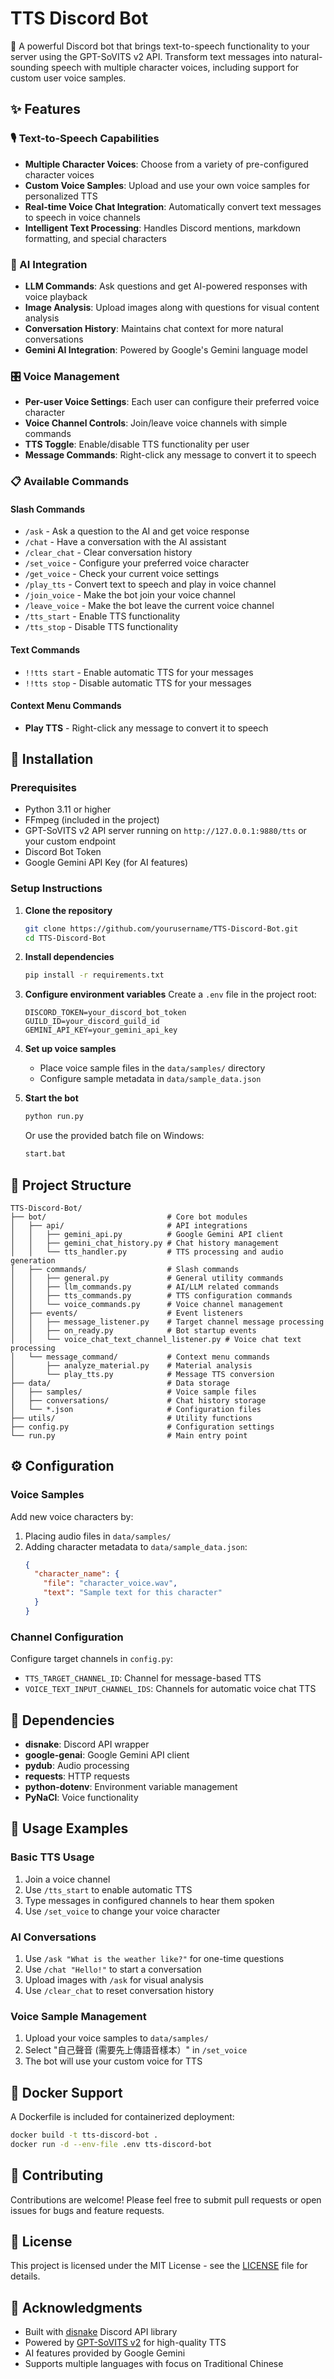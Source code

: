 # TTS Discord Bot

🎵 A powerful Discord bot that brings text-to-speech functionality to your server using the GPT-SoVITS v2 API. Transform text messages into natural-sounding speech with multiple character voices, including support for custom user voice samples.

## ✨ Features

### 🎙️ Text-to-Speech Capabilities
- **Multiple Character Voices**: Choose from a variety of pre-configured character voices
- **Custom Voice Samples**: Upload and use your own voice samples for personalized TTS
- **Real-time Voice Chat Integration**: Automatically convert text messages to speech in voice channels
- **Intelligent Text Processing**: Handles Discord mentions, markdown formatting, and special characters

### 🤖 AI Integration
- **LLM Commands**: Ask questions and get AI-powered responses with voice playback
- **Image Analysis**: Upload images along with questions for visual content analysis
- **Conversation History**: Maintains chat context for more natural conversations
- **Gemini AI Integration**: Powered by Google's Gemini language model

### 🎛️ Voice Management
- **Per-user Voice Settings**: Each user can configure their preferred voice character
- **Voice Channel Controls**: Join/leave voice channels with simple commands
- **TTS Toggle**: Enable/disable TTS functionality per user
- **Message Commands**: Right-click any message to convert it to speech

### 📋 Available Commands

#### Slash Commands
- `/ask` - Ask a question to the AI and get voice response
- `/chat` - Have a conversation with the AI assistant
- `/clear_chat` - Clear conversation history
- `/set_voice` - Configure your preferred voice character
- `/get_voice` - Check your current voice settings
- `/play_tts` - Convert text to speech and play in voice channel
- `/join_voice` - Make the bot join your voice channel
- `/leave_voice` - Make the bot leave the current voice channel
- `/tts_start` - Enable TTS functionality
- `/tts_stop` - Disable TTS functionality

#### Text Commands
- `!!tts start` - Enable automatic TTS for your messages
- `!!tts stop` - Disable automatic TTS for your messages

#### Context Menu Commands
- **Play TTS** - Right-click any message to convert it to speech

## 🚀 Installation

### Prerequisites
- Python 3.11 or higher
- FFmpeg (included in the project)
- GPT-SoVITS v2 API server running on `http://127.0.0.1:9880/tts` or your custom endpoint
- Discord Bot Token
- Google Gemini API Key (for AI features)

### Setup Instructions

1. **Clone the repository**
   ```bash
   git clone https://github.com/yourusername/TTS-Discord-Bot.git
   cd TTS-Discord-Bot
   ```

2. **Install dependencies**
   ```bash
   pip install -r requirements.txt
   ```

3. **Configure environment variables**
   Create a `.env` file in the project root:
   ```env
   DISCORD_TOKEN=your_discord_bot_token
   GUILD_ID=your_discord_guild_id
   GEMINI_API_KEY=your_gemini_api_key
   ```

4. **Set up voice samples**
   - Place voice sample files in the `data/samples/` directory
   - Configure sample metadata in `data/sample_data.json`

5. **Start the bot**
   ```bash
   python run.py
   ```
   
   Or use the provided batch file on Windows:
   ```bash
   start.bat
   ```

## 📁 Project Structure

```
TTS-Discord-Bot/
├── bot/                           # Core bot modules
│   ├── api/                       # API integrations
│   │   ├── gemini_api.py          # Google Gemini API client
│   │   ├── gemini_chat_history.py # Chat history management
│   │   └── tts_handler.py         # TTS processing and audio generation
│   ├── commands/                  # Slash commands
│   │   ├── general.py             # General utility commands
│   │   ├── llm_commands.py        # AI/LLM related commands
│   │   ├── tts_commands.py        # TTS configuration commands
│   │   └── voice_commands.py      # Voice channel management
│   ├── events/                    # Event listeners
│   │   ├── message_listener.py    # Target channel message processing
│   │   ├── on_ready.py            # Bot startup events
│   │   └── voice_chat_text_channel_listener.py # Voice chat text processing
│   └── message_command/           # Context menu commands
│       ├── analyze_material.py    # Material analysis
│       └── play_tts.py            # Message TTS conversion
├── data/                          # Data storage
│   ├── samples/                   # Voice sample files
│   ├── conversations/             # Chat history storage
│   └── *.json                     # Configuration files
├── utils/                         # Utility functions
├── config.py                      # Configuration settings
└── run.py                         # Main entry point
```

## ⚙️ Configuration

### Voice Samples
Add new voice characters by:
1. Placing audio files in `data/samples/`
2. Adding character metadata to `data/sample_data.json`:
   ```json
   {
     "character_name": {
       "file": "character_voice.wav",
       "text": "Sample text for this character"
     }
   }
   ```

### Channel Configuration
Configure target channels in `config.py`:
- `TTS_TARGET_CHANNEL_ID`: Channel for message-based TTS
- `VOICE_TEXT_INPUT_CHANNEL_IDS`: Channels for automatic voice chat TTS

## 🔧 Dependencies

- **disnake**: Discord API wrapper
- **google-genai**: Google Gemini API client
- **pydub**: Audio processing
- **requests**: HTTP requests
- **python-dotenv**: Environment variable management
- **PyNaCl**: Voice functionality

## 📝 Usage Examples

### Basic TTS Usage
1. Join a voice channel
2. Use `/tts_start` to enable automatic TTS
3. Type messages in configured channels to hear them spoken
4. Use `/set_voice` to change your voice character

### AI Conversations
1. Use `/ask "What is the weather like?"` for one-time questions
2. Use `/chat "Hello!"` to start a conversation
3. Upload images with `/ask` for visual analysis
4. Use `/clear_chat` to reset conversation history

### Voice Sample Management
1. Upload your voice samples to `data/samples/`
2. Select "自己聲音 (需要先上傳語音樣本）" in `/set_voice`
3. The bot will use your custom voice for TTS

## 🐳 Docker Support

A Dockerfile is included for containerized deployment:

```bash
docker build -t tts-discord-bot .
docker run -d --env-file .env tts-discord-bot
```

## 🤝 Contributing

Contributions are welcome! Please feel free to submit pull requests or open issues for bugs and feature requests.

## 📄 License

This project is licensed under the MIT License - see the [LICENSE](LICENSE) file for details.

## 🙏 Acknowledgments

- Built with [disnake](https://github.com/DisnakeDev/disnake) Discord API library
- Powered by [GPT-SoVITS v2](https://github.com/RVC-Boss/GPT-SoVITS) for high-quality TTS
- AI features provided by Google Gemini
- Supports multiple languages with focus on Traditional Chinese
